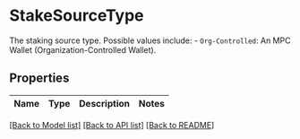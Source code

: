 # StakeSourceType

The staking source type. Possible values include:   - `Org-Controlled`: An MPC Wallet (Organization-Controlled Wallet). 

## Properties

Name | Type | Description | Notes
------------ | ------------- | ------------- | -------------

[[Back to Model list]](../README.md#documentation-for-models) [[Back to API list]](../README.md#documentation-for-api-endpoints) [[Back to README]](../README.md)


